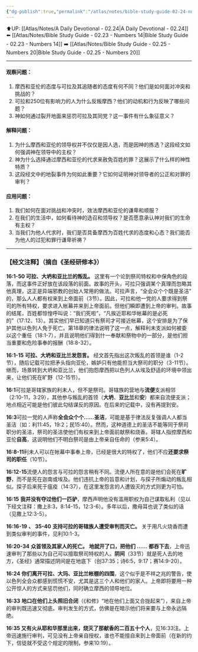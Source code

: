 ```yaml
---
{"dg-publish":true,"permalink":"/atlas/notes/bible-study-guide-02-24-numbers-16/"}
---
```


⬆️UP: [[Atlas/Notes/A Daily Devotional - 02.24\|A Daily Devotional - 02.24]]
⬅️ [[Atlas/Notes/Bible Study Guide - 02.23 - Numbers 14\|Bible Study Guide - 02.23 - Numbers 14]]
➡️ [[Atlas/Notes/Bible Study Guide - 02.25 - Numbers 20\|Bible Study Guide - 02.25 - Numbers 20]] 

---

#### 观察问题：
1. 摩西和亚伦的态度与可拉及其追随者的态度有何不同？他们是如何面对冲突和挑战的？
2. 可拉和250位有影响力的人为什么反叛摩西？他们的动机和行为反映了哪些问题？
3. 神如何通过裂开地面来惩罚可拉及其同党？这一事件有什么象征意义？

#### 解释问题：
1. 为什么摩西和亚伦的领导权并不仅仅是因人选，而是因神的拣选？这段经文如何强调神在领导中的主权？
2. 神为什么选择通过摩西和亚伦的代求来赦免百姓的罪？这展示了什么样的神性特质？
3. 这段经文中的地裂事件为何如此重要？它如何证明神对领导者的公正和对罪的审判？

#### 应用问题：
1. 我们如何在面对挑战和冲突时，效法摩西和亚伦的谦卑和顺服？
2. 在我们的生活中，如何看待神的选召和领导权？是否愿意承认神对我们的生命有主权？
3. 当我们为他人代求时，我们是否具备摩西为百姓代求的态度和心态？我们能否为他人的过犯和罪行谦卑祈祷？

---
### 【经文注释】（摘自《圣经研修本》）

**16:1-50 可拉、大坍和亚比兰的叛乱。** 这里有一个论到祭司特权和中保角色的段落，而这事件正好放在该段落的前面。故事的开头，可拉只强调某个真理而忽略其他真理，这正是异端邪教的创始人常用的做法。可拉声言，“全会众个个既是圣洁” 的，那么人人都有权来到上帝面前（3节）。因此，可拉和他一党的人要求得到祭司的所有特权，要求进入帐幕并来到上帝面前。但他们瞬即遭到上帝的审判。故事的结尾，百姓都惊惶呼叫说：“我们死啦”，“凡挨近耶和华帐幕的是必死的”（17:12、13）。其实他们早已知道只有祭司才可接近帐幕，这个安排是为了保护其他以色列人免于死亡。第18章的律法说明了这一点，解释利未支派如何被委以这个重任（18:1-7），并且说明他们得到什一奉献和祭物中的一部分，是他们担当重要和危险事奉的报酬（18:8-32）。

**16:1-15** **可拉、大坍和亚比兰发怨言。** 经文首先指出这次叛乱的首领是谁（1-2节），随后记载可拉把矛头指向亚伦，嫉妒只有他能担当大祭司的职分（3-11节）。继而，场景转到大坍和亚比兰，他们抱怨摩西把以色列人从埃及舒适的环境中领出来，让他们死在旷野（12-15节）。

**16:1**可拉是哥辖家族的利未人，但不是祭司。哥辖族的营地与**流便**支派相邻（2:10-11，3:29），其他参与叛乱的首领（**大坍**、**亚比兰**和**安**）都来自流便支派；地点相近可能是他们彼此勾结谋反的原因。在后来的记载中，没有再提到安。

**16:3**可拉一党的人声称**全会众个个……圣洁**，可能是基于律法反复强调人人都当圣洁（如：利11:45，19:2；民15:40）。然而，这种道德上的圣洁不能等同于祭司职分的圣洁，祭司的圣洁使他们有权来到上帝面前献祭和烧香。哥辖人指控摩西和亚伦**自高**，这说明他们不明白祭司是由上帝亲自任命的（参来5:4）。

**16:8-11**利未人可以在帐幕中事奉上帝，已经是很大的特权了，他们不应**还要求祭司的职任**（10节）。

**16:12-15**流便人的怨言与可拉的怨言稍有不同。流便人所在意的是他们会死在**旷野**，而不是死在迦南或埃及。他们违抗上帝的旨意和计划，与探子所煽动的叛乱相似。探子后来死于瘟疫（14:37），在这里发怨言的人遭毁灭的方式则更为可怕。

**16:15** **我并没有夺过他们一匹驴**，摩西声明他没有滥用职权为自己谋取私利（见以下经文注释：撒上8:3，8:14-15，12:3-6）。多年以后，撒母耳也说了类似的话（见撒上12:3-5）。

**16:16-19** **、** **35-40** **支持可拉的哥辖族人遭受审判而灭亡。** 关于用凡火烧香而遭到类似审判的事件，见利10:1-3。

**16:20-34** **众首领及其家人的死亡。** **地就开了口，把他们** **……** **都吞下去**，上帝迅速审判了那些以为自己可以擅取祭司特权的人。**阴间**（33节）就是死人去的地方，《圣经》通常描述阴间是在地底下（创37:35；诗6:5，9:17；赛14:9-20）。

**16:24** **你们离开可拉、大玛、亚比兰帐棚的四围**，这个似乎是不祥之兆的警告，使以色列全会众都感到慌慌不安，尤其是这三个人和他们的家人。上帝即将要用一种公开惊人的方式来惩罚他们，同时确立摩西的领导地位。

**16:33** **地口在他们上头照旧合闭**（《和修》“地在他们上面又合拢起来”），来自上帝的审判既迅速又彻底。审判发生的方式，仿佛是在暗示他们将来要与上帝永远隔绝。

**16:35 又有火从耶和华那里出来，烧灭了那献香的二百五十个人**，见16:33注。上帝迅速施行审判，可见没有上帝亲自授权，谁也不能擅自来到上帝面前（在新的约下，信徒就不受这个规定的限制，参来10:19）。